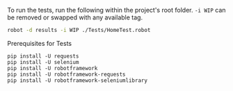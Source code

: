 To run the tests, run the following within the project's 
root folder. `-i WIP` can be removed or swapped with any available
tag.
```bash
robot -d results -i WIP ./Tests/HomeTest.robot
```



Prerequisites for Tests
```
pip install -U requests
pip install -U selenium
pip install -U robotframework
pip install -U robotframework-requests
pip install -U robotframework-seleniumlibrary
```